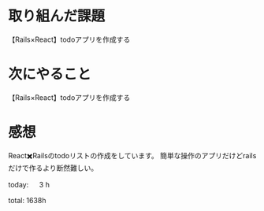 # 取り組んだ課題
【Rails×React】todoアプリを作成する

# 次にやること
【Rails×React】todoアプリを作成する

# 感想
React✖️Railsのtodoリストの作成をしています。 簡単な操作のアプリだけどrailsだけで作るより断然難しい。

today: 　 3 h

total: 1638h